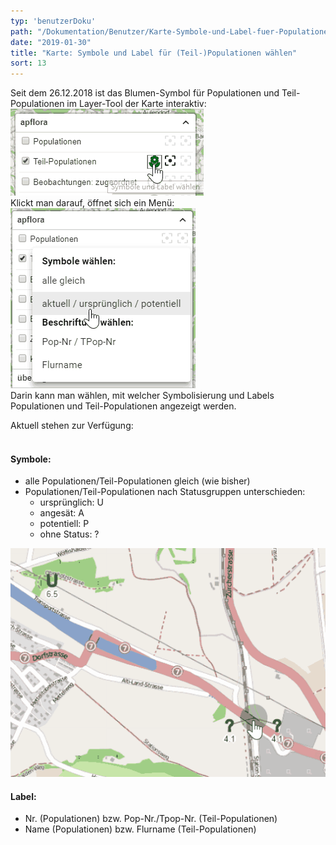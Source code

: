 ```yaml
---
typ: 'benutzerDoku'
path: "/Dokumentation/Benutzer/Karte-Symbole-und-Label-fuer-Populationen-und-Teil-Populationen-waehlen"
date: "2019-01-30"
title: "Karte: Symbole und Label für (Teil-)Populationen wählen"
sort: 13
---
```


Seit dem 26.12.2018 ist das Blumen-Symbol für Populationen und Teil-Populationen im Layer-Tool der Karte interaktiv:<br/>
![Symbol im Layertool](_media/tpopSymbols1.png)<br/>
Klickt man darauf, öffnet sich ein Menü:<br/>
![Menü](_media/tpopSymbols2.png)<br/>
Darin kann man wählen, mit welcher Symbolisierung und Labels Populationen und Teil-Populationen angezeigt werden.

Aktuell stehen zur Verfügung:<br/><br/>

#### Symbole:
- alle Populationen/Teil-Populationen gleich (wie bisher)
- Populationen/Teil-Populationen nach Statusgruppen unterschieden:
  - ursprünglich: U
  - angesät: A
  - potentiell: P
  - ohne Status: ?


![Neue Symbole](_media/tpopSymbols3.png)<br/>

#### Label:
- Nr. (Populationen) bzw. Pop-Nr./Tpop-Nr. (Teil-Populationen)
- Name (Populationen) bzw. Flurname (Teil-Populationen)